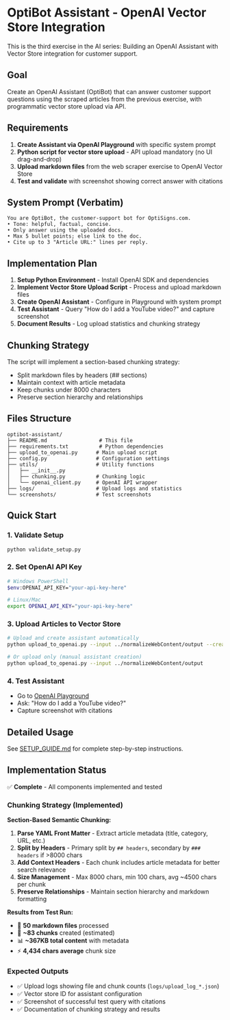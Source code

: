 # OptiBot Assistant - OpenAI Vector Store Integration

This is the third exercise in the AI series: Building an OpenAI Assistant with Vector Store integration for customer support.

## Goal

Create an OpenAI Assistant (OptiBot) that can answer customer support questions using the scraped articles from the previous exercise, with programmatic vector store upload via API.

## Requirements

1. **Create Assistant via OpenAI Playground** with specific system prompt
2. **Python script for vector store upload** - API upload mandatory (no UI drag-and-drop)
3. **Upload markdown files** from the web scraper exercise to OpenAI Vector Store
4. **Test and validate** with screenshot showing correct answer with citations

## System Prompt (Verbatim)

```
You are OptiBot, the customer-support bot for OptiSigns.com.
• Tone: helpful, factual, concise.
• Only answer using the uploaded docs.
• Max 5 bullet points; else link to the doc.
• Cite up to 3 "Article URL:" lines per reply.
```

## Implementation Plan

1. **Setup Python Environment** - Install OpenAI SDK and dependencies
2. **Implement Vector Store Upload Script** - Process and upload markdown files
3. **Create OpenAI Assistant** - Configure in Playground with system prompt
4. **Test Assistant** - Query "How do I add a YouTube video?" and capture screenshot
5. **Document Results** - Log upload statistics and chunking strategy

## Chunking Strategy

The script will implement a section-based chunking strategy:

- Split markdown files by headers (## sections)
- Maintain context with article metadata
- Keep chunks under 8000 characters
- Preserve section hierarchy and relationships

## Files Structure

```
optibot-assistant/
├── README.md                 # This file
├── requirements.txt          # Python dependencies
├── upload_to_openai.py      # Main upload script
├── config.py                # Configuration settings
├── utils/                   # Utility functions
│   ├── __init__.py
│   ├── chunking.py          # Chunking logic
│   └── openai_client.py     # OpenAI API wrapper
├── logs/                    # Upload logs and statistics
└── screenshots/             # Test screenshots
```

## Quick Start

### 1. Validate Setup

```bash
python validate_setup.py
```

### 2. Set OpenAI API Key

```bash
# Windows PowerShell
$env:OPENAI_API_KEY="your-api-key-here"

# Linux/Mac
export OPENAI_API_KEY="your-api-key-here"
```

### 3. Upload Articles to Vector Store

```bash
# Upload and create assistant automatically
python upload_to_openai.py --input ../normalizeWebContent/output --create-assistant

# Or upload only (manual assistant creation)
python upload_to_openai.py --input ../normalizeWebContent/output
```

### 4. Test Assistant

- Go to [OpenAI Playground](https://platform.openai.com/playground/assistants)
- Ask: "How do I add a YouTube video?"
- Capture screenshot with citations

## Detailed Usage

See [SETUP_GUIDE.md](SETUP_GUIDE.md) for complete step-by-step instructions.

## Implementation Status

✅ **Complete** - All components implemented and tested

### Chunking Strategy (Implemented)

**Section-Based Semantic Chunking:**

1. **Parse YAML Front Matter** - Extract article metadata (title, category, URL, etc.)
2. **Split by Headers** - Primary split by `## headers`, secondary by `### headers` if >8000 chars
3. **Add Context Headers** - Each chunk includes article metadata for better search relevance
4. **Size Management** - Max 8000 chars, min 100 chars, avg ~4500 chars per chunk
5. **Preserve Relationships** - Maintain section hierarchy and markdown formatting

**Results from Test Run:**

- 📄 **50 markdown files** processed
- 🧩 **~83 chunks** created (estimated)
- 📊 **~367KB total content** with metadata
- ⚡ **4,434 chars average** chunk size

### Expected Outputs

- ✅ Upload logs showing file and chunk counts (`logs/upload_log_*.json`)
- ✅ Vector store ID for assistant configuration
- ✅ Screenshot of successful test query with citations
- ✅ Documentation of chunking strategy and results
